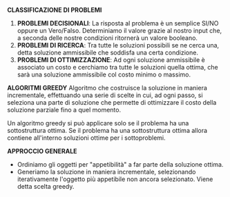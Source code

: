 **CLASSIFICAZIONE DI PROBLEMI**
1) **PROBLEMI DECISIONALI**: La risposta al problema è un semplice SI/NO oppure un Vero/Falso. Determiniamo il valore grazie al nostro input che, a seconda delle nostre condizioni ritornerà un valore booleano.
2) **PROBLEMI DI RICERCA**: Tra tutte le soluzioni possibili se ne cerca una, detta soluzione ammissibile che soddisfa una certa condizione.
3) **PROBLEMI DI OTTIMIZZAZIONE**: Ad ogni soluzione ammissibile è associato un costo e cerchiamo tra tutte le soluzioni quella ottima, che sarà una soluzione ammissibile col costo minimo o massimo.

**ALGORITMI GREEDY**
Algoritmo che costruisce la soluzione in maniera incrementale, effettuando una serie di scelte in cui, ad ogni passo, si seleziona una parte di soluzione che permette di ottimizzare il costo della soluzione parziale fino a quel momento.

Un algoritmo greedy si può applicare solo se il problema ha una sottostruttura ottima. Se il problema ha una sottostruttura ottima allora contiene all'interno soluzioni ottime per i sottoproblemi.

**APPROCCIO GENERALE**
- Ordiniamo gli oggetti per "appetibilità" a far parte della soluzione ottima.
- Generiamo la soluzione in maniera incrementale, selezionando iterativamente l'oggetto più appetibile non ancora selezionato. Viene detta scelta greedy.

